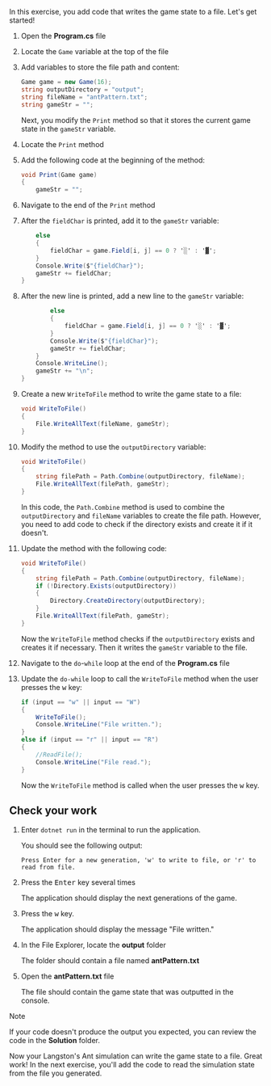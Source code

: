 In this exercise, you add code that writes the game state to a file. Let's get started!

1. Open the **Program.cs** file

1. Locate the `Game` variable at the top of the file

1. Add variables to store the file path and content:

    ```c#
    Game game = new Game(16);
    string outputDirectory = "output";
    string fileName = "antPattern.txt";
    string gameStr = "";

    ```

    Next, you modify the `Print` method so that it stores the current game state in the `gameStr` variable.

1. Locate the `Print` method

1. Add the following code at the beginning of the method:

    ```c#
    void Print(Game game)
    {
        gameStr = "";
    ```

1. Navigate to the end of the `Print` method

1. After the `fieldChar` is printed, add it to the `gameStr` variable:

    ```c#
        else
        {
            fieldChar = game.Field[i, j] == 0 ? '░' : '▓';
        }
        Console.Write($"{fieldChar}");
        gameStr += fieldChar;
    }
    ```

1. After the new line is printed, add a new line to the `gameStr` variable:

    ```c#
            else
            {
                fieldChar = game.Field[i, j] == 0 ? '░' : '▓';
            }
            Console.Write($"{fieldChar}");
            gameStr += fieldChar;
        }
        Console.WriteLine();
        gameStr += "\n";
    }
    ```

1. Create a new `WriteToFile` method to write the game state to a file:

    ```c#
    void WriteToFile() 
    {
        File.WriteAllText(fileName, gameStr);
    }
    ```

1. Modify the method to use the `outputDirectory` variable:

    ```c#
    void WriteToFile() 
    {
        string filePath = Path.Combine(outputDirectory, fileName);
        File.WriteAllText(filePath, gameStr);
    }
    ```

    In this code, the `Path.Combine` method is used to combine the `outputDirectory` and `fileName` variables to create the file path. However, you need to add code to check if the directory exists and create it if it doesn't.

1. Update the method with the following code:

    ```c#
    void WriteToFile() 
    {
        string filePath = Path.Combine(outputDirectory, fileName);
        if (!Directory.Exists(outputDirectory))
        {
            Directory.CreateDirectory(outputDirectory);
        }
        File.WriteAllText(filePath, gameStr);
    }
    ```

    Now the `WriteToFile` method checks if the `outputDirectory` exists and creates it if necessary. Then it writes the `gameStr` variable to the file.

1. Navigate to the `do`-`while` loop at the end of the **Program.cs** file

1. Update the `do-while` loop to call the `WriteToFile` method when the user presses the <kbd>w</kbd> key:

    ```c#
    if (input == "w" || input == "W") 
    {
        WriteToFile();
        Console.WriteLine("File written.");
    } 
    else if (input == "r" || input == "R") 
    {
        //ReadFile();
        Console.WriteLine("File read.");
    }
    ```

    Now the `WriteToFile` method is called when the user presses the <kbd>w</kbd> key.

## Check your work

1. Enter `dotnet run` in the terminal to run the application.

    You should see the following output:

    ```output
    Press Enter for a new generation, 'w' to write to file, or 'r' to read from file.
    ```

1. Press the <kbd>Enter</kbd> key several times

    The application should display the next generations of the game.

1. Press the <kbd>w</kbd> key.

    The application should display the message "File written." 

1. In the File Explorer, locate the **output** folder

    The folder should contain a file named **antPattern.txt**

1. Open the **antPattern.txt** file

    The file should contain the game state that was outputted in the console.

> [!NOTE]
> If your code doesn't produce the output you expected, you can review the code in the **Solution** folder.

Now your Langston's Ant simulation can write the game state to a file. Great work! In the next exercise, you'll add the code to read the simulation state from the file you generated.

